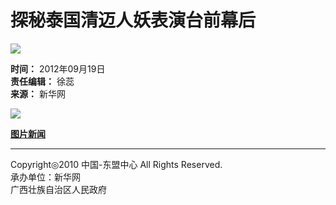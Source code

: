 # 探秘泰国清迈人妖表演台前幕后

![](http://www.asean-china-center.org/static/images/dm_syx.jpg)

**时间：** 2012年09月19日  
**责任编辑：** 徐蕊  
**来源：** 新华网  

![](http://news.xinhuanet.com/photo/2012-09/18/123730595_261n.jpg)

[**图片新闻**](http://www.asean-china-center.org/xwfb/)

---

Copyright◎2010 中国-东盟中心 All Rights Reserved.  
承办单位：新华网  
广西壮族自治区人民政府  
<!-- tcd_original_link http://www.asean-china-center.org/2012-09/19/c_131860076_9.htm -->
